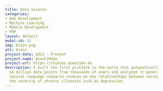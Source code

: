 ```yaml
---
title: Data Science
categories:
- Web Development
- Machine Learning
- Mobile Development
- PHP
layout: default
modal-id: 11
img: brain.png
alt: brain
project-date: 2012 - Present
project-name: QuantiModo
project-url: https://studies.quantimo.do
description: I built the first platform in the world that automatically aggregated
  14 million data points from thousands of users and analyzed it generating 90,000
  natural language research studies on the relationships between various factors and
  the severity of chronic illnesses such as depression.
---
```


